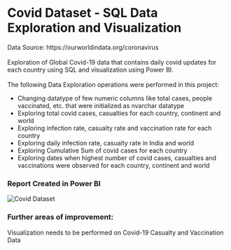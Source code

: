 <H1>Covid Dataset - SQL Data Exploration and Visualization</H1>
Data Source: https://ourworldindata.org/coronavirus   <Br> <Br>
Exploration of Global Covid-19 data that contains daily covid updates for each country using SQL and visualization using Power BI. <Br> <Br>
The following Data Exploration operations were performed in this project: <Br>
<ul>
  <li>Changing datatype of few numeric columns like total cases, people vaccinated, etc. that were initialized as nvarchar datatype</li>
  <li>Exploring  total covid cases, casualties for each country, continent and world</li>
  <li>Exploring infection rate, casualty rate and vaccination rate for each country</li>
  <li>Exploring daily infection rate, casualty rate in India and world </li>
  <li>Exploring Cumulative Sum of covid cases for each country </li>
  <li>Exploring dates when highest number of covid cases, casualties and vaccinations were observed for each country, continent and world</li>
</ul>
<H3>Report Created in Power BI</H3>


![Covid Dataset](https://github.com/SaVignesh/Data-Analysis-Projects/assets/47379614/4affd7af-93e0-4f1d-bde1-74d79e451477)


<H3>Further areas of improvement:</H3>
Visualization needs to be performed on Covid-19 Casualty and Vaccination Data
